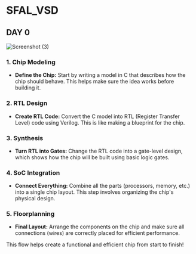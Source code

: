 # SFAL_VSD
## DAY 0

 ![Screenshot (3)](https://github.com/user-attachments/assets/e300bcc1-e8d9-46ff-a523-9ec1f3caf14e)

### 1. **Chip Modeling**
- **Define the Chip:** Start by writing a model in C that describes how the chip should behave. This helps make sure the idea works before building it.

### 2. **RTL Design**
- **Create RTL Code:** Convert the C model into RTL (Register Transfer Level) code using Verilog. This is like making a blueprint for the chip.

### 3. **Synthesis**
- **Turn RTL into Gates:** Change the RTL code into a gate-level design, which shows how the chip will be built using basic logic gates.

### 4. **SoC Integration**
- **Connect Everything:** Combine all the parts (processors, memory, etc.) into a single chip layout. This step involves organizing the chip's physical design.

### 5. **Floorplanning**
- **Final Layout:** Arrange the components on the chip and make sure all connections (wires) are correctly placed for efficient performance.

This flow helps create a functional and efficient chip from start to finish! </p>
